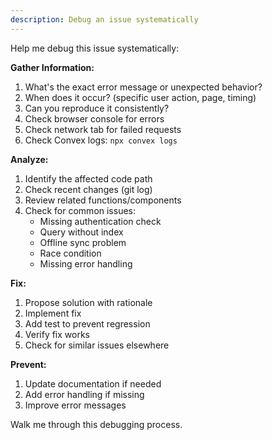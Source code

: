 ```yaml
---
description: Debug an issue systematically
---
```


Help me debug this issue systematically:

**Gather Information:**

1. What's the exact error message or unexpected behavior?
2. When does it occur? (specific user action, page, timing)
3. Can you reproduce it consistently?
4. Check browser console for errors
5. Check network tab for failed requests
6. Check Convex logs: `npx convex logs`

**Analyze:**

1. Identify the affected code path
2. Check recent changes (git log)
3. Review related functions/components
4. Check for common issues:
   - Missing authentication check
   - Query without index
   - Offline sync problem
   - Race condition
   - Missing error handling

**Fix:**

1. Propose solution with rationale
2. Implement fix
3. Add test to prevent regression
4. Verify fix works
5. Check for similar issues elsewhere

**Prevent:**

1. Update documentation if needed
2. Add error handling if missing
3. Improve error messages

Walk me through this debugging process.
